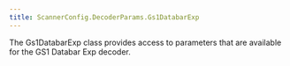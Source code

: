```yaml
---
title: ScannerConfig.DecoderParams.Gs1DatabarExp
---
```


The Gs1DatabarExp class provides access to parameters that are
 available for the GS1 Databar Exp decoder.


